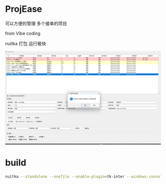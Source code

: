 # ProjEase

可以方便的管理 多个接单的项目

from Vibe coding

nuitka 打包 运行极快


![Screenshot](sc.png)

# build
```bash
nuitka --standalone --onefile --enable-plugin=tk-inter --windows-console=disable .\src\main.py
```